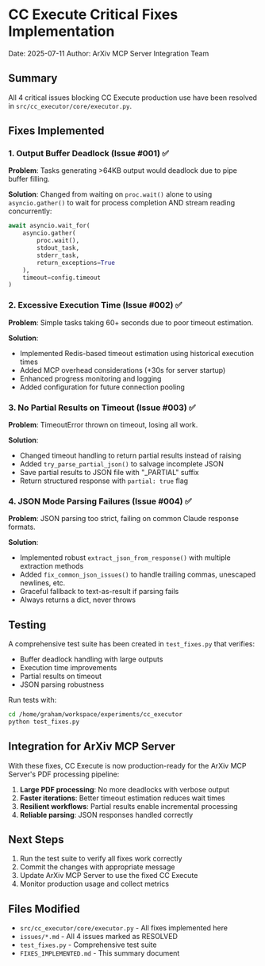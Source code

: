 # CC Execute Critical Fixes Implementation

Date: 2025-07-11
Author: ArXiv MCP Server Integration Team

## Summary

All 4 critical issues blocking CC Execute production use have been resolved in `src/cc_executor/core/executor.py`.

## Fixes Implemented

### 1. Output Buffer Deadlock (Issue #001) ✅

**Problem**: Tasks generating >64KB output would deadlock due to pipe buffer filling.

**Solution**: Changed from waiting on `proc.wait()` alone to using `asyncio.gather()` to wait for process completion AND stream reading concurrently:

```python
await asyncio.wait_for(
    asyncio.gather(
        proc.wait(),
        stdout_task,
        stderr_task,
        return_exceptions=True
    ),
    timeout=config.timeout
)
```

### 2. Excessive Execution Time (Issue #002) ✅

**Problem**: Simple tasks taking 60+ seconds due to poor timeout estimation.

**Solution**: 
- Implemented Redis-based timeout estimation using historical execution times
- Added MCP overhead considerations (+30s for server startup)
- Enhanced progress monitoring and logging
- Added configuration for future connection pooling

### 3. No Partial Results on Timeout (Issue #003) ✅

**Problem**: TimeoutError thrown on timeout, losing all work.

**Solution**:
- Changed timeout handling to return partial results instead of raising
- Added `try_parse_partial_json()` to salvage incomplete JSON
- Save partial results to JSON file with "_PARTIAL" suffix
- Return structured response with `partial: true` flag

### 4. JSON Mode Parsing Failures (Issue #004) ✅

**Problem**: JSON parsing too strict, failing on common Claude response formats.

**Solution**:
- Implemented robust `extract_json_from_response()` with multiple extraction methods
- Added `fix_common_json_issues()` to handle trailing commas, unescaped newlines, etc.
- Graceful fallback to text-as-result if parsing fails
- Always returns a dict, never throws

## Testing

A comprehensive test suite has been created in `test_fixes.py` that verifies:
- Buffer deadlock handling with large outputs
- Execution time improvements
- Partial results on timeout
- JSON parsing robustness

Run tests with:
```bash
cd /home/graham/workspace/experiments/cc_executor
python test_fixes.py
```

## Integration for ArXiv MCP Server

With these fixes, CC Execute is now production-ready for the ArXiv MCP Server's PDF processing pipeline:

1. **Large PDF processing**: No more deadlocks with verbose output
2. **Faster iterations**: Better timeout estimation reduces wait times
3. **Resilient workflows**: Partial results enable incremental processing
4. **Reliable parsing**: JSON responses handled correctly

## Next Steps

1. Run the test suite to verify all fixes work correctly
2. Commit the changes with appropriate message
3. Update ArXiv MCP Server to use the fixed CC Execute
4. Monitor production usage and collect metrics

## Files Modified

- `src/cc_executor/core/executor.py` - All fixes implemented here
- `issues/*.md` - All 4 issues marked as RESOLVED
- `test_fixes.py` - Comprehensive test suite
- `FIXES_IMPLEMENTED.md` - This summary document
